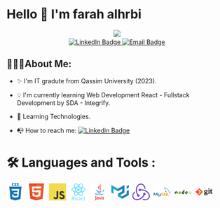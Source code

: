 # Hello 👋 I'm farah alhrbi

<div id="header" align="center">
  <img src="https://media.giphy.com/media/AKjT5kDZMK4wsPXJPk/giphy.gif" width="200"/>
</div>

<div id="badges" align="center">
  <a href="www.linkedin.com/in/farah-alharbi">
      <img src="https://img.shields.io/badge/LinkedIn-blue?style=for-the-          badge&logo=linkedin&logoColor=white" alt="LinkedIn Badge"/>
  </a>
  <a href="alharbi.farah@hotmail.com">
      <img src="https://img.shields.io/badge/Email-red?style=for-the-              badge&logo=Email&logoColor=white" alt="Email Badge"/>
  </a>
</div>


## 👩🏻‍💻About Me:


- ✨ I'm IT gradute from Qassim University (2023).


- 💡 I'm currently learning Web Development React - Fullstack Development by SDA - Integrify.


- :seedling: Learning Technologies.


- 📭 How to reach me: [![Linkedin Badge](https://img.shields.io/badge/-Linkedin-blue?style=flat&logo=Linkedin&logoColor=white)](www.linkedin.com/in/farah-alharbi)


# :hammer_and_wrench: Languages and Tools :


<div>
  <img src="https://github.com/devicons/devicon/blob/master/icons/css3/css3-plain-wordmark.svg"  title="CSS3" alt="CSS" width="40" height="40"/>&nbsp;
  <img src="https://github.com/devicons/devicon/blob/master/icons/html5/html5-original.svg" title="HTML5" alt="HTML" width="40" height="40"/>&nbsp;
  <img src="https://github.com/devicons/devicon/blob/master/icons/javascript/javascript-original.svg" title="JavaScript" alt="JavaScript" width="40" height="40"/>&nbsp;
  <img src="https://github.com/devicons/devicon/blob/master/icons/react/react-original-wordmark.svg" title="React" alt="React" width="40" height="40"/>&nbsp;
  <img src="https://github.com/devicons/devicon/blob/master/icons/java/java-original-wordmark.svg" title="Java" alt="Java" width="40" height="40"/>&nbsp;
  <img src="https://github.com/devicons/devicon/blob/master/icons/materialui/materialui-original.svg" title="Material UI" alt="Material UI" width="40" height="40"/>&nbsp;
  <img src="https://github.com/devicons/devicon/blob/master/icons/redux/redux-original.svg" title="Redux" alt="Redux " width="40" height="40"/>&nbsp;
  <img src="https://github.com/devicons/devicon/blob/master/icons/mysql/mysql-original-wordmark.svg" title="MySQL"  alt="MySQL" width="40" height="40"/>&nbsp;
  <img src="https://github.com/devicons/devicon/blob/master/icons/nodejs/nodejs-original-wordmark.svg" title="NodeJS" alt="NodeJS" width="40" height="40"/>&nbsp;
  <img src="https://github.com/devicons/devicon/blob/master/icons/git/git-original-wordmark.svg" title="Git" **alt="Git" width="40" height="40"/>
</div>
